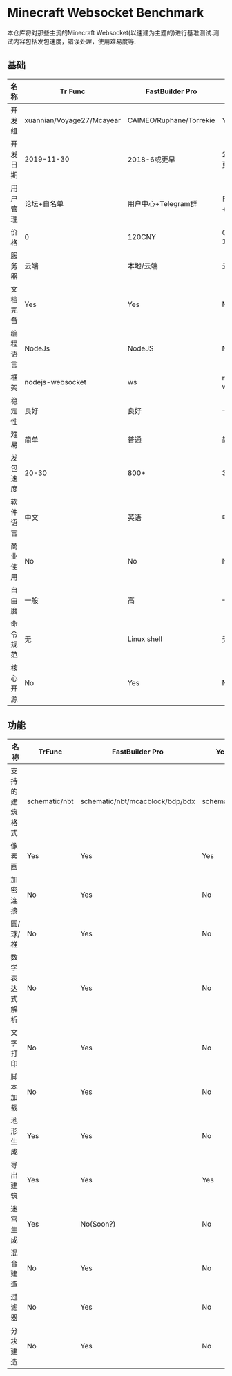 # Minecraft Websocket Benchmark

本仓库将对那些主流的Minecraft Websocket(以速建为主题的)进行基准测试.测试内容包括发包速度，错误处理，使用难易度等.



## 基础

| 名称     | Tr Func                   | FastBuilder Pro         | Ycloud           |
| -------- | ------------------------- | ----------------------- | ---------------- |
| 开发组   | xuannian/Voyage27/Mcayear | CAIMEO/Ruphane/Torrekie | Yamstrip         |
| 开发日期 | 2019-11-30                | 2018-6或更早            | 2020-1或更早     |
| 用户管理 | 论坛+白名单               | 用户中心+Telegram群     | 白名单+QQ群      |
| 价格     | 0                         | 120CNY                  | 0 - 16CNY        |
| 服务器   | 云端                      | 本地/云端               | 云端             |
| 文档完备 | Yes                       | Yes                     | No               |
| 编程语言 | NodeJs                    | NodeJS                  | NodeJS           |
| 框架     | nodejs-websocket          | ws                      | nodejs-websocket |
| 稳定性   | 良好                      | 良好                    | 一般             |
| 难易     | 简单                      | 普通                    | 简单             |
| 发包速度 | 20-30                     | 800+                    | 30-50                |
| 软件语言 | 中文                      | 英语                    | 中文             |
| 商业使用 | No                        | No                      | No               |
| 自由度   | 一般                      | 高                      | 一般             |
| 命令规范 | 无                        | Linux shell             | 无               |
| 核心开源 | No                        | Yes                     | No               |



## 功能

| 名称           | TrFunc        | FastBuilder Pro                 | Ycloud        |
| -------------- | ------------- | ------------------------------- | ------------- |
| 支持的建筑格式 | schematic/nbt | schematic/nbt/mcacblock/bdp/bdx | schematic/nbt* |
| 像素画         | Yes           | Yes                             | Yes           |
| 加密连接       | No            | Yes                             | No            |
| 圆/球/椎       | No            | Yes                             | No            |
| 数学表达式解析 | No            | Yes                             | No            |
| 文字打印       | No            | Yes                             | No            |
| 脚本加载       | No            | Yes                             | No            |
| 地形生成       | Yes           | Yes                             | No            |
| 导出建筑       | Yes           | Yes                             | Yes           |
| 迷宫生成       | Yes           | No(Soon?)                       | No            |
| 混合建造       | No            | Yes                             | No            |
| 过滤器         | No            | Yes                             | No            |
| 分块建造       | No            | Yes                             | No            |
